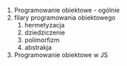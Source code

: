 1. Programowanie obiektowe - ogólnie
2. filary programowania obiektowego
   1. hermetyzacja
   2. dziedziczenie
   3. polimorfizm
   4. abstrakja
3. Programowanie obiektowe w JS